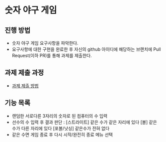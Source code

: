 # 숫자 야구 게임
## 진행 방법
* 숫자 야구 게임 요구사항을 파악한다.
* 요구사항에 대한 구현을 완료한 후 자신의 github 아이디에 해당하는 브랜치에 Pull Request(이하 PR)를 통해 과제를 제출한다.

## 과제 제출 과정
* [과제 제출 방법](https://github.com/next-step/nextstep-docs/tree/master/precourse)

## 기능 목록
* 랜덤한 서로다른 3자리의 숫자로 된 컴퓨터의 수 입력
* 선수의 수 입력 후 결과 판단 : 
  [스트라이트] 같은 수가 같은 자리에 있다
  [볼] 		  같은 수가 다른 자리에 있다
  [포볼/낫싱]  같은수가 전혀 없다
* 같은 수면 게임 종료 후 
  다시 시작/완전히 종료 메뉴 선택
